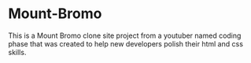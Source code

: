 # Mount-Bromo
This is a Mount Bromo clone site project from a youtuber named coding phase that was created to help new developers polish their html
and css skills.
